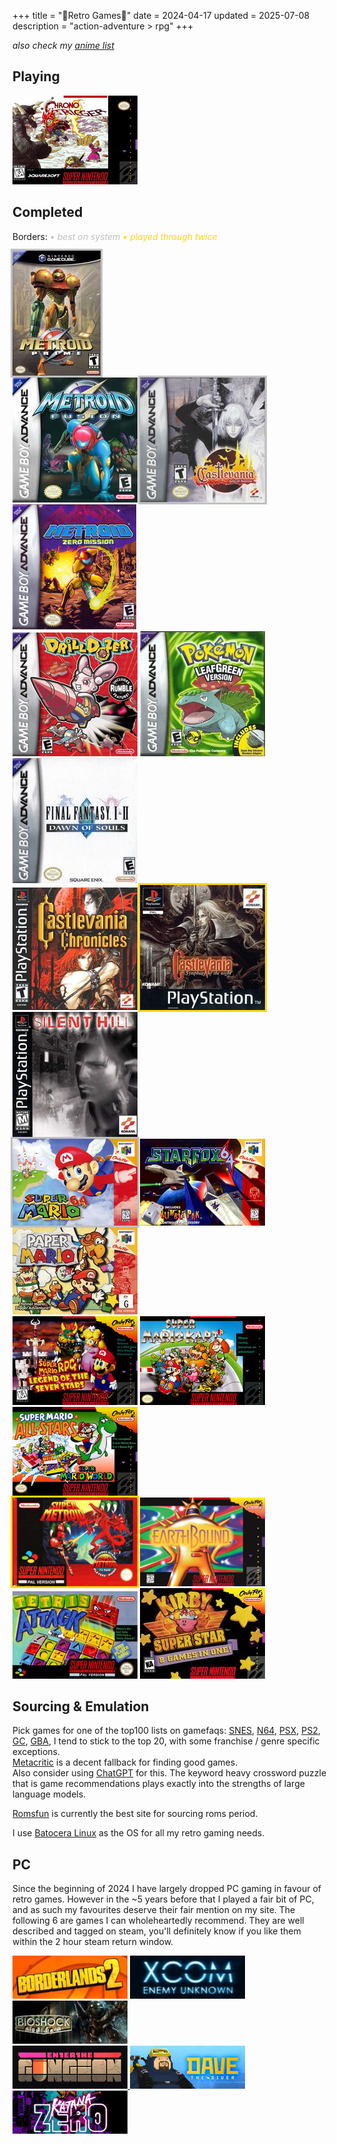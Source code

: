 +++
title = "🌸Retro Games🌸"
date = 2024-04-17
updated = 2025-07-08
description = "action-adventure > rpg"
+++

*also check my [anime list](https://port19.xyz/anime)*

## Playing

<img src="/retrocovers/chrono-trigger.jpg">

## Completed

Borders:
<i style="color: silver">• best on system</i>
<i style="color: gold">• played through twice</i>
<!-- NA Relese Dates: SNES 1991, PSX 1995, N64 1996, PS2 2000, GBA 2001, GC 2001-->

<img src="/retrocovers/metroid-prime.jpg" style="box-shadow: 0 0 0 3px silver;">
<br>
<img src="/retrocovers/metroid-fusion.jpg">
<img src="/retrocovers/castlevania-aria-of-sorrow.jpg" style="box-shadow: 0 0 0 3px silver;">
<img src="/retrocovers/metroid-zero-mission.jpg">
<br>
<img src="/retrocovers/drill-dozer.jpg">
<img src="/retrocovers/pokemon-leafgreen.jpg">
<img src="/retrocovers/final-fantasy-1-2.jpg" title="only 1, 2 sucks">
<br>
<img src="/retrocovers/castlevania-chronicles.jpg" title="with save states, do not recommend">
<img src="/retrocovers/castlevania-symphony-of-the-night.jpg" style="box-shadow: 0 0 0 3px gold;">
<img src="/retrocovers/silent-hill.jpg">
<br>
<img src="/retrocovers/super-mario-64.jpg" style="box-shadow: 0 0 0 3px silver;">
<img src="/retrocovers/star-fox-64.jpg" title="only easy route tho">
<img src="/retrocovers/paper-mario.jpg">
<br>
<img src="/retrocovers/super-mario-rpg.jpg">
<img src="/retrocovers/super-mario-kart.jpg" title="fuck that special cup! everything else gold!">
<img src="/retrocovers/super-mario-all-stars.jpg" title="only 1 so far">
<br>
<img src="/retrocovers/super-metroid.jpg" title="played twice, back to back" style="box-shadow: 0 0 0 3px gold;">
<img src="/retrocovers/earthbound.jpg">
<img src="/retrocovers/tetris-attack.jpg">
<img src="/retrocovers/kirby-super-star.jpg">
<!-- NES sucks, but I played bubble bobble, tetris and kirbys adventure on it. Covers suck too, so I'm not including them-->

## Sourcing & Emulation

Pick games for one of the top100 lists on gamefaqs:
[SNES](https://gamefaqs.gamespot.com/boards/916396-super-nintendo/76022917),
[N64](https://gamefaqs.gamespot.com/boards/916387-nintendo-64/78772770),
[PSX](https://gamefaqs.gamespot.com/boards/916392-playstation/79518173),
[PS2](https://gamefaqs.gamespot.com/boards/915821-playstation-2/79518850),
[GC](https://gamefaqs.gamespot.com/boards/915781-gamecube/79516002),
[GBA](https://gamefaqs.gamespot.com/boards/916598-game-boy-advance/66659387),
I tend to stick to the top 20, with some franchise / genre specific exceptions. \
[Metacritic](https://www.metacritic.com/) is a decent fallback for finding good games.\
Also consider using [ChatGPT](https://chatgpt.com/) for this. The keyword heavy crossword puzzle that is game recommendations plays exactly into the strengths of large language models.

[Romsfun](https://romsfun.com/) is currently the best site for sourcing roms period.

I use [Batocera Linux](https://batocera.org/) as the OS for all my retro gaming needs.

## PC

Since the beginning of 2024 I have largely dropped PC gaming in favour of retro games.
However in the ~5 years before that I played a fair bit of PC, and as such my favourites deserve their fair mention on my site.
The following 6 are games I can wholeheartedly recommend.
They are well described and tagged on steam, you'll definitely know if you like them within the 2 hour steam return window.

<a href="https://store.steampowered.com/app/49520/Borderlands_2/"><img src="/retrocovers/pc/borderlands2.jpg"></a>
<a href="https://store.steampowered.com/app/200510/XCOM_Enemy_Unknown/"><img src="/retrocovers/pc/xcom-enemy-unknown.jpg"></a>
<a href="https://store.steampowered.com/app/7670/BioShock/"><img src="/retrocovers/pc/bioshock.jpg"></a>
<br>
<a href="https://store.steampowered.com/app/311690/Enter_the_Gungeon/"><img src="/retrocovers/pc/enter-the-gungeon.jpg">
<a href="https://store.steampowered.com/app/1868140/DAVE_THE_DIVER/"><img src="/retrocovers/pc/dave-the-diver.jpg"></a>
<a href="https://store.steampowered.com/app/460950/Katana_ZERO/"><img src="/retrocovers/pc/katana-zero.jpg"></a>
